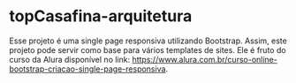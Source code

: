 # topCasafina-arquitetura

Esse projeto é uma single page responsiva utilizando Bootstrap. Assim, este projeto pode servir como base para vários templates 
de sites.
Ele é fruto do curso da Alura disponível no link: 
<https://www.alura.com.br/curso-online-bootstrap-criacao-single-page-responsiva>.
